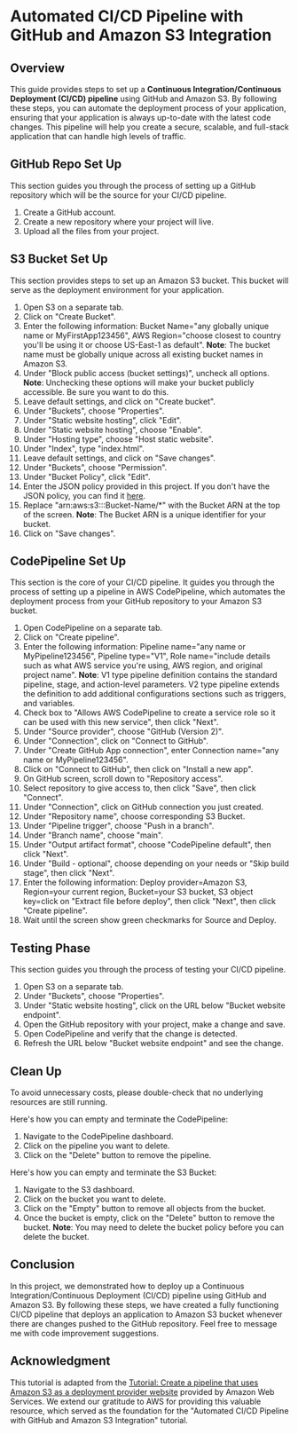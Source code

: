 # Automated CI/CD Pipeline with GitHub and Amazon S3 Integration

## Overview
This guide provides steps to set up a **Continuous Integration/Continuous Deployment (CI/CD) pipeline** using GitHub and Amazon S3. By following these steps, you can automate the deployment process of your application, ensuring that your application is always up-to-date with the latest code changes. This pipeline will help you create a secure, scalable, and full-stack application that can handle high levels of traffic.

## GitHub Repo Set Up
This section guides you through the process of setting up a GitHub repository which will be the source for your CI/CD pipeline.

1. Create a GitHub account.
2. Create a new repository where your project will live.
3. Upload all the files from your project.

## S3 Bucket Set Up
This section provides steps to set up an Amazon S3 bucket. This bucket will serve as the deployment environment for your application.

1. Open S3 on a separate tab.
2. Click on "Create Bucket".
3. Enter the following information: Bucket Name="any globally unique name or MyFirstApp123456", AWS Region="choose closest to country you'll be using it or choose US-East-1 as default". **Note**: The bucket name must be globally unique across all existing bucket names in Amazon S3.
4. Under "Block public access (bucket settings)", uncheck all options. **Note**: Unchecking these options will make your bucket publicly accessible. Be sure you want to do this.
5. Leave default settings, and click on "Create bucket".
6. Under "Buckets", choose "Properties".
7. Under "Static website hosting", click "Edit".
8. Under "Static website hosting", choose "Enable".
9. Under "Hosting type", choose "Host static website".
10. Under "Index", type "index.html".
11. Leave default settings, and click on "Save changes".
12. Under "Buckets", choose "Permission".
13. Under "Bucket Policy", click "Edit".
14. Enter the JSON policy provided in this project. If you don't have the JSON policy, you can find it [here](https://github.com/r-ramos2/Automated-CI-CD-Pipeline-with-GitHub-and-Amazon-S3-Integration/blob/main/s3_public_read_policy.json).
15. Replace "arn:aws:s3:::Bucket-Name/*" with the Bucket ARN at the top of the screen. **Note**: The Bucket ARN is a unique identifier for your bucket.
16. Click on "Save changes".

## CodePipeline Set Up
This section is the core of your CI/CD pipeline. It guides you through the process of setting up a pipeline in AWS CodePipeline, which automates the deployment process from your GitHub repository to your Amazon S3 bucket.

1. Open CodePipeline on a separate tab.
2. Click on "Create pipeline".
3. Enter the following information: Pipeline name="any name or MyPipeline123456", Pipeline type="V1", Role name="include details such as what AWS service you're using, AWS region, and original project name". **Note**: V1 type pipeline definition contains the standard pipeline, stage, and action-level parameters. V2 type pipeline extends the definition to add additional configurations sections such as triggers, and variables.
4. Check box to "Allows AWS CodePipeline to create a service role so it can be used with this new service", then click "Next".
5. Under "Source provider", choose "GitHub (Version 2)".
6. Under "Connection", click  on "Connect to GitHub".
7. Under "Create GitHub App connection", enter Connection name="any name or MyPipeline123456".
8. Click on "Connect to GitHub", then click on "Install a new app".
9. On GitHub screen, scroll down to "Repository access". 
10. Select repository to give access to, then click "Save", then click "Connect".
11. Under "Connection", click on GitHub connection you just created.
12. Under "Repository name", choose corresponding S3 Bucket.
13. Under "Pipeline trigger", choose "Push in a branch".
14. Under "Branch name", choose "main".
15. Under "Output artifact format", choose "CodePipeline default", then click "Next".
16. Under "Build - optional", choose depending on your needs or "Skip build stage", then click "Next".
17. Enter the following information: Deploy provider=Amazon S3, Region=your current region, Bucket=your S3 bucket, S3 object key=click on "Extract file before deploy", then click "Next", then click "Create pipeline".
18. Wait until the screen show green checkmarks for Source and Deploy.

## Testing Phase
This section guides you through the process of testing your CI/CD pipeline.

1. Open S3 on a separate tab.
2. Under "Buckets", choose "Properties".
3. Under "Static website hosting", click on the URL below "Bucket website endpoint".
4. Open the GitHub repository with your project, make a change and save.
5. Open CodePipeline and verify that the change is detected.
6. Refresh the URL below "Bucket website endpoint" and see the change.

## Clean Up
To avoid unnecessary costs, please double-check that no underlying resources are still running. 

Here's how you can empty and terminate the CodePipeline:
1. Navigate to the CodePipeline dashboard.
2. Click on the pipeline you want to delete.
3. Click on the "Delete" button to remove the pipeline.

Here's how you can empty and terminate the S3 Bucket:
1. Navigate to the S3 dashboard.
2. Click on the bucket you want to delete.
3. Click on the "Empty" button to remove all objects from the bucket.
4. Once the bucket is empty, click on the "Delete" button to remove the bucket.
**Note**: You may need to delete the bucket policy before you can delete the bucket.

## Conclusion
In this project, we demonstrated how to deploy up a Continuous Integration/Continuous Deployment (CI/CD) pipeline using GitHub and Amazon S3. By following these steps, we have created a fully functioning CI/CD pipeline that deploys an application to Amazon S3 bucket whenever there are changes pushed to the GitHub repository. Feel free to message me with code improvement suggestions.

## Acknowledgment
This tutorial is adapted from the [Tutorial: Create a pipeline that uses Amazon S3 as a deployment provider website](https://docs.aws.amazon.com/codepipeline/latest/userguide/tutorials-s3deploy.html) provided by Amazon Web Services. We extend our gratitude to AWS for providing this valuable resource, which served as the foundation for the "Automated CI/CD Pipeline with GitHub and Amazon S3 Integration" tutorial.
